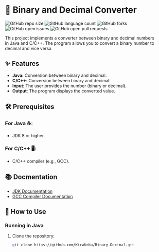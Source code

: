 # 🧮 Binary and Decimal Converter

![GitHub repo size](https://img.shields.io/github/repo-size/KiraKoba/Binary-Decimal?style=flat-square)
![GitHub language count](https://img.shields.io/github/languages/count/KiraKoba/Binary-Decimal?style=flat-square)
![GitHub forks](https://img.shields.io/github/forks/KiraKoba/Binary-Decimal?style=flat-square)
![GitHub open issues](https://img.shields.io/github/issues/KiraKoba/Binary-Decimal?style=flat-square)
![GitHub open pull requests](https://img.shields.io/github/issues-pr/KiraKoba/Binary-Decimal?style=flat-square)

This project implements a converter between binary and decimal numbers in Java and C/C++. The program allows you to convert a binary number to decimal and vice versa.

## ✨ Features

- **Java**: Conversion between binary and decimal.
- **C/C++**: Conversion between binary and decimal.
- **Input**: The user provides the number (binary or decimal).
- **Output**: The program displays the converted value.

## 🛠️ Prerequisites

### For Java ☕:
- JDK 8 or higher.

### For C/C++ 🖥️:
- C/C++ compiler (e.g., GCC).

## 📚 Docmentation
- [JDK Documentation](https://docs.oracle.com/en/java/javase/)
- [GCC Compiler Documentation](https://gcc.gnu.org/install/)

## 🚀 How to Use

### Running in Java

1. Clone the repository:
   ```bash
   git clone https://github.com/KiraKoba/Binary-Decimal.git
